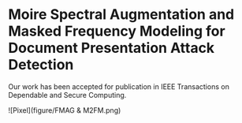 # Moire Spectral Augmentation and Masked Frequency Modeling for Document Presentation Attack Detection
Our work has been accepted for publication in IEEE Transactions on Dependable and Secure Computing.

![Pixel](figure/FMAG & M2FM.png)
